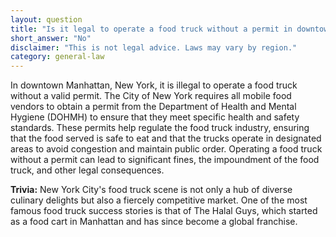 ```yaml
---
layout: question
title: "Is it legal to operate a food truck without a permit in downtown Manhattan, New York?"
short_answer: "No"
disclaimer: "This is not legal advice. Laws may vary by region."
category: general-law
---
```

In downtown Manhattan, New York, it is illegal to operate a food truck without a valid permit. The City of New York requires all mobile food vendors to obtain a permit from the Department of Health and Mental Hygiene (DOHMH) to ensure that they meet specific health and safety standards. These permits help regulate the food truck industry, ensuring that the food served is safe to eat and that the trucks operate in designated areas to avoid congestion and maintain public order. Operating a food truck without a permit can lead to significant fines, the impoundment of the food truck, and other legal consequences.

**Trivia:** New York City's food truck scene is not only a hub of diverse culinary delights but also a fiercely competitive market. One of the most famous food truck success stories is that of The Halal Guys, which started as a food cart in Manhattan and has since become a global franchise.
